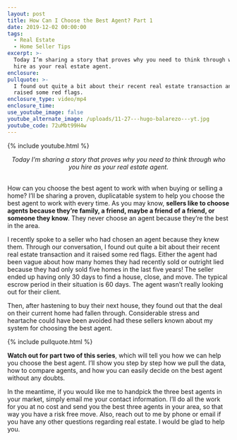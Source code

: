```yaml
---
layout: post
title: How Can I Choose the Best Agent? Part 1
date: 2019-12-02 00:00:00
tags:
  - Real Estate
  - Home Seller Tips
excerpt: >-
  Today I’m sharing a story that proves why you need to think through who you
  hire as your real estate agent.
enclosure:
pullquote: >-
  I found out quite a bit about their recent real estate transaction and it
  raised some red flags.
enclosure_type: video/mp4
enclosure_time:
use_youtube_image: false
youtube_alternate_image: /uploads/11-27---hugo-balarezo---yt.jpg
youtube_code: 72uMbt99H4w
---
```


{% include youtube.html %}

<center><em>Today I’m sharing a story that proves why you need to think through who you hire as your real estate agent.</em></center>

<br>How can you choose the best agent to work with when buying or selling a home? I’ll be sharing a proven, duplicatable system to help you choose the best agent to work with every time. As you may know, **sellers like to choose agents because they’re family, a friend, maybe a friend of a friend, or someone they know**. They never choose an agent because they’re the best in the area.

I recently spoke to a seller who had chosen an agent because they knew them. Through our conversation, I found out quite a bit about their recent real estate transaction and it raised some red flags. Either the agent had been vague about how many homes they had recently sold or outright lied because they had only sold five homes in the last five years\! The seller ended up having only 30 days to find a house, close, and move. The typical escrow period in their situation is 60 days. The agent wasn’t really looking out for their client.

Then, after hastening to buy their next house, they found out that the deal on their current home had fallen through. Considerable stress and heartache could have been avoided had these sellers known about my system for choosing the best agent.

{% include pullquote.html %}

**Watch out for part two of this series**, which will tell you how we can help you choose the best agent. I’ll show you step by step how we pull the data, how to compare agents, and how you can easily decide on the best agent without any doubts.

In the meantime, if you would like me to handpick the three best agents in your market, simply email me your contact information. I’ll do all the work for you at no cost and send you the best three agents in your area, so that way you have a risk free move. Also, reach out to me by phone or email if you have any other questions regarding real estate. I would be glad to help you.